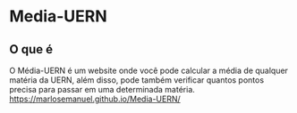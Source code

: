 # Media-UERN

## O que é 
O Média-UERN é um website onde você pode calcular a média de qualquer matéria da UERN, além disso, pode também verificar quantos pontos precisa para passar em uma determinada matéria.
https://marlosemanuel.github.io/Media-UERN/
